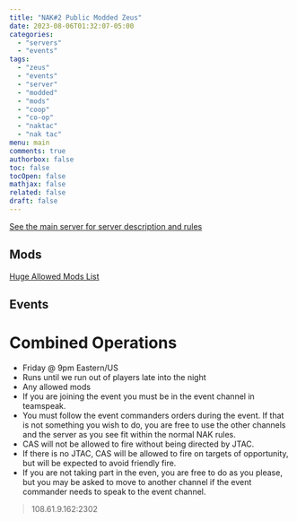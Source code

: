 ```yaml
---
title: "NAK#2 Public Modded Zeus"
date: 2023-08-06T01:32:07-05:00
categories:
  - "servers"
  - "events"
tags: 
  - "zeus"
  - "events"
  - "server"
  - "modded"
  - "mods"
  - "coop"
  - "co-op"
  - "naktac"
  - "nak tac"
menu: main
comments: true
authorbox: false
toc: false
tocOpen: false
mathjax: false
related: false
draft: false
---
```

[See the main server for server description and rules](https://www.naksquad.net/servers/ourservers/)
<!-- more -->
## Mods

[Huge Allowed Mods List](https://www.naksquad.net/mods/approved-mods/)

## Events

# Combined Operations
- Friday @ 9pm Eastern/US
- Runs until we run out of players late into the night
- Any allowed mods
- If you are joining the event you must be in the event channel in teamspeak.
- You must follow the event commanders orders during the event. If that is not something you wish to do, you are free to use the other channels and the server as you see fit within the normal NAK rules.
- CAS will not be allowed to fire without being directed by JTAC.
- If there is no JTAC, CAS will be allowed to fire on targets of opportunity, but will be expected to avoid friendly fire.
- If you are not taking part in the even, you are free to do as you please, but you may be asked to move to another channel if the event commander needs to speak to the event channel.

> 108.61.9.162:2302
